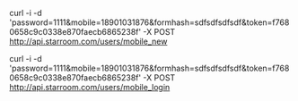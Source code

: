 <!-- curl for signup -->
curl -i -d 'password=1111&mobile=18901031876&formhash=sdfsdfsdfsdf&token=f7680658c9c0338e870faecb6865238f' -X POST http://api.starroom.com/users/mobile_new


<!-- curl for login -->
curl -i -d 'password=1111&mobile=18901031876&formhash=sdfsdfsdfsdf&token=f7680658c9c0338e870faecb6865238f' -X POST http://api.starroom.com/users/mobile_login
